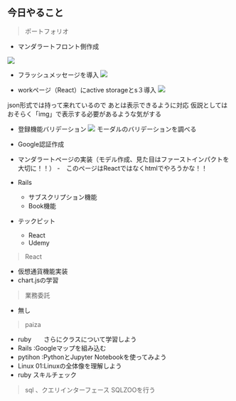 ## 今日やること
> ポートフォリオ

 - マンダラートフロント側作成

![](https://gyazo.com/88a5fdef120618ff5a6728712c7fc711/raw)

 - フラッシュメッセージを導入
![](https://gyazo.com/258997d060ea95ea1a8a890b9e5173c1/raw)
 
 
 - workページ（React）にactive storageとs３導入
 ![](https://gyazo.com/7f76c1223c8428b19189ca4f00c74acd/raw)
 
 json形式では持って来れているので
 あとは表示できるように対応
 仮説としてはおそらく「img」で表示する必要があるような気がする
 

 
 - 登録機能バリデーション
 ![](https://gyazo.com/23bb402c7a7c5ab93107927fe1748c63/raw)
 モーダルのバリデーションを調べる
 
 - Google認証作成

 - マンダラートページの実装（モデル作成、見た目はファーストインパクトを大切に！！）
  -　このページはReactではなくhtmlでやろうかな！！



- Rails
  - サブスクリプション機能
  - Book機能


- テックピット
  - React
  - Udemy
  
> React
 - 仮想通貨機能実装
 - chart.jsの学習


> 業務委託
- 無し


> paiza
- ruby　　さらにクラスについて学習しよう
- Rails :Googleマップを組み込む
- pytihon :PythonとJupyter Notebookを使ってみよう
- Linux 01:Linuxの全体像を理解しよう
- ruby スキルチェック



> sql 、クエリインターフェース
SQLZOOを行う
